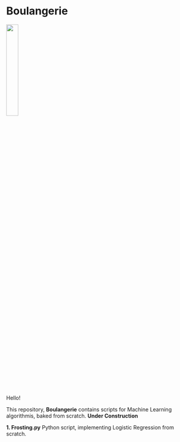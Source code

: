 # Boulangerie

<img src="https://user-images.githubusercontent.com/122175565/211167463-26e5dff8-a55d-4af6-8617-7e90895c0db3.jpg" width=25% height=25%>

Hello!

This repository, **Boulangerie** contains scripts for Machine Learning algorithmis, baked from scratch. 
**Under Construction**

**1. Frosting.py** Python script, implementing Logistic Regression from scratch.













